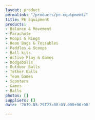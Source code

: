 ```yaml
---
layout: product
permalink: "/products/pe-equipment/"
title: PE Equipment
products:
- Balance & Movement
- Parachute
- Hoops & Rings
- Bean Bags & Tossables
- Paddles & Scoops
- Ball kits
- Active Play & Games
- Dodgeballs
- Outdoor Balls
- Tether Balls
- Team Games
- Scooters
- Games
- Balls
photos: []
suppliers: []
date: '2019-03-29T23:08:03.000+00:00'

---
```

